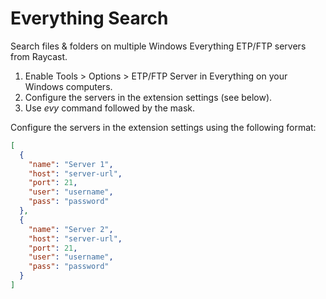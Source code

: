 # Everything Search

Search files & folders on multiple Windows Everything ETP/FTP servers from Raycast. 

1. Enable Tools > Options > ETP/FTP Server in Everything on your Windows computers.
2. Configure the servers in the extension settings (see below).
3. Use *evy* command followed by the mask. 

Configure the servers in the extension settings using the following format:

```json
[
  {
    "name": "Server 1",
    "host": "server-url",
    "port": 21,
    "user": "username",
    "pass": "password"
  },
  {
    "name": "Server 2",
    "host": "server-url",
    "port": 21,
    "user": "username",
    "pass": "password"
  }
]
```